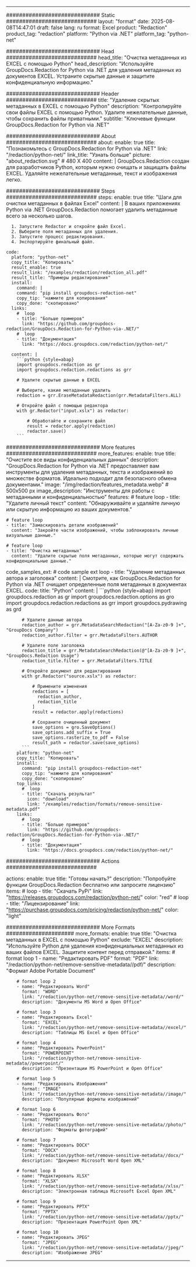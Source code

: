 
---
############################# Static ############################
layout: "format"
date:  2025-08-08T14:47:01
draft: false
lang: ru
format: Excel
product: "Redaction"
product_tag: "redaction"
platform: "Python via .NET"
platform_tag: "python-net"

############################# Head ############################
head_title: "Очистка метаданных из EXCEL с помощью Python"
head_description: "Используйте GroupDocs.Redaction for Python via .NET для удаления метаданных из документов EXCEL. Устраните скрытые данные и защитите конфиденциальную информацию."

############################# Header ############################
title: "Удаление скрытых метаданных в EXCEL с помощью Python" 
description: "Контролируйте свои файлы EXCEL с помощью Python. Удалите нежелательные данные, чтобы сохранить файлы приватными."
subtitle: "Ключевые функции GroupDocs.Redaction for Python via .NET" 

############################# About ############################
about:
    enable: true
    title: "Познакомьтесь с GroupDocs.Redaction for Python via .NET"
    link: "/redaction/python-net/"
    link_title: "Узнать больше"
    picture: "about_redaction.svg" # 480 X 400
    content: |
       GroupDocs.Redaction создан для разработчиков Python, которым нужно очищать и защищать файлы EXCEL. Удаляйте нежелательные метаданные, текст и изображения легко.

############################# Steps ############################
steps:
    enable: true
    title: "Шаги для очистки метаданных в файлах Excel"
    content: |
      В ваших приложениях Python via .NET GroupDocs.Redaction помогает удалить метаданные всего за несколько шагов.
      
      1. Запустите Redactor и откройте файл Excel.
      2. Выберите поля метаданных для удаления.
      3. Запустите процесс редактирования.
      4. Экспортируйте финальный файл.
   
    code:
      platform: "python-net"
      copy_title: "Копировать"
      result_enable: true
      result_link: "/examples/redaction/redaction_all.pdf"
      result_title: "Примеры редактирования"
      install:
        command: |
        command: "pip install groupdocs-redaction-net"
        copy_tip: "нажмите для копирования"
        copy_done: "скопировано"
      links:
        #  loop
        - title: "Больше примеров"
          link: "https://github.com/groupdocs-redaction/GroupDocs.Redaction-for-Python-via-.NET/"
        #  loop
        - title: "Документация"
          link: "https://docs.groupdocs.com/redaction/python-net/"
          
      content: |
        ```python {style=abap}
        import groupdocs.redaction as gr
        import groupdocs.redaction.redactions as grr

        # Удалите скрытые данные в EXCEL

        # Выберите, какие метаданные удалить
        redaction = grr.EraseMetadataRedaction(grr.MetadataFilters.ALL)

        # Откройте файл с помощью редактора
        with gr.Redactor("input.xslx") as redactor:

            # Обработайте и сохраните файл
            result = redactor.apply(redaction)
            redactor.save()
        ```            


############################# More features ############################
more_features:
  enable: true
  title: "Очистите все виды конфиденциальных данных"
  description: "GroupDocs.Redaction for Python via .NET предоставляет вам инструменты для удаления метаданных, текста и изображений во множестве форматов. Идеально подходит для безопасного обмена документами."
  image: "/img/redaction/features_metadata.webp" # 500x500 px
  image_description: "Инструменты для работы с метаданными и конфиденциальностью"
  features:
    # feature loop
    - title: "Удалите личный текст"
      content: "Обнаруживайте и удаляйте личную или скрытую информацию из ваших документов."

    # feature loop
    - title: "Замаскировать детали изображений"
      content: "Закройте части изображений, чтобы заблокировать личные визуальные данные."

    # feature loop
    - title: "Очистка метаданных"
      content: "Удалите скрытые поля метаданных, которые могут содержать конфиденциальные данные."
      
  code_samples_ext:
    # code sample ext loop
    - title: "Удаление метаданных автора и заголовка"
      content: |
        Смотрите, как GroupDocs.Redaction for Python via .NET очищает определенные поля метаданных в документах EXCEL.
      code:
        title: "Python"
        content: |
          ```python {style=abap}
          import groupdocs.redaction as gr
          import groupdocs.redaction.options as gro
          import groupdocs.redaction.redactions as grr
          import groupdocs.pydrawing as grd

          # Удалите данные автора
          redaction_author = grr.MetadataSearchRedaction("[A-Za-z0-9 ]+", "GroupDocs Company")
          redaction_author.filter = grr.MetadataFilters.AUTHOR

          # Удалите поле заголовка
          redaction_title = grr.MetadataSearchRedaction(@"[A-Za-z0-9 ]+", "GroupDocs.Redaction Usage")
          redaction_title.filter = grr.MetadataFilters.TITLE

          # Откройте документ для редактирования
          with gr.Redactor("source.xslx") as redactor:

              # Примените изменения
              redactions = [
                redaction_author,
                redaction_title
              ]
              result = redactor.apply(redactions)

              # Сохраните очищенный документ
              save_options = gro.SaveOptions()
              save_options.add_suffix = True
              save_options.rasterize_to_pdf = False
              result_path = redactor.save(save_options)
          ```
        platform: "python-net"
        copy_title: "Копировать"
        install:
          command: "pip install groupdocs-redaction-net"
          copy_tip: "нажмите для копирования"
          copy_done: "скопировано"
        top_links:
          #  loop
          - title: "Скачать результат"
            icon: "download"
            link: "/examples/redaction/formats/remove-sensitive-metadata.pdf"
        links:
          #  loop
          - title: "Больше примеров"
            link: "https://github.com/groupdocs-redaction/GroupDocs.Redaction-for-Python-via-.NET/"
          #  loop
          - title: "Документация"
            link: "https://docs.groupdocs.com/redaction/python-net/"


############################# Actions ############################

actions:
  enable: true
  title: "Готовы начать?"
  description: "Попробуйте функции GroupDocs.Redaction бесплатно или запросите лицензию"
  items:
    #  loop
    - title: "Скачать PyPi"
      link: "https://releases.groupdocs.com/redaction/python-net/"
      color: "red"
        #  loop
    - title: "Лицензирование"
      link: "https://purchase.groupdocs.com/pricing/redaction/python-net/"
      color: "light"


############################# More Formats #####################
more_formats:
    enable: true
    title: "Очистка метаданных в EXCEL с помощью Python"
    exclude: "EXCEL"
    description: "Используйте Python для удаления конфиденциальных метаданных из ваших файлов EXCEL. Защитите контент перед отправкой."
    items: 
        # format loop 1
        - name: "Редактировать PDF"
          format: "PDF"
          link: "/redaction/python-net/remove-sensitive-metadata//pdf/"
          description: "Формат Adobe Portable Document"

        # format loop 2
        - name: "Редактировать Word"
          format: "WORD"
          link: "/redaction/python-net/remove-sensitive-metadata//word/"
          description: "Документы MS Word и Open Office"
          
        # format loop 3
        - name: "Редактировать Excel"
          format: "EXCEL"
          link: "/redaction/python-net/remove-sensitive-metadata//excel/"
          description: "Таблицы MS Excel и Open Office"

        # format loop 4
        - name: "Редактировать PowerPoint"
          format: "POWERPOINT"
          link: "/redaction/python-net/remove-sensitive-metadata//powerpoint/"
          description: "Презентации MS PowerPoint и Open Office"

        # format loop 5
        - name: "Редактировать Изображения"
          format: "IMAGE"
          link: "/redaction/python-net/remove-sensitive-metadata//image/"
          description: "Популярные форматы изображений"

        # format loop 6
        - name: "Редактировать Фото"
          format: "PHOTO"
          link: "/redaction/python-net/remove-sensitive-metadata//photo/"
          description: "Форматы фотографий"

        # format loop 7
        - name: "Редактировать DOCX"
          format: "DOCX"
          link: "/redaction/python-net/remove-sensitive-metadata//docx/"
          description: "Документ Microsoft Word Open XML"
          
        # format loop 8
        - name: "Редактировать XLSX"
          format: "XLSX"
          link: "/redaction/python-net/remove-sensitive-metadata//xlsx/"
          description: "Электронная таблица Microsoft Excel Open XML"
          
        # format loop 9
        - name: "Редактировать PPTX"
          format: "PPTX"
          link: "/redaction/python-net/remove-sensitive-metadata//pptx/"
          description: "Презентация PowerPoint Open XML"

        # format loop 10
        - name: "Редактировать JPEG"
          format: "JPEG"
          link: "/redaction/python-net/remove-sensitive-metadata//jpeg/"
          description: "Изображение JPEG"


---